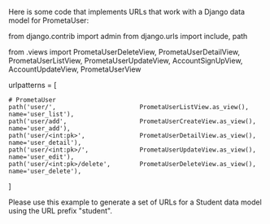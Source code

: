 Here is some code that implements URLs that work with a Django data model for PrometaUser:


from django.contrib import admin
from django.urls import include, path

from .views import PrometaUserDeleteView, PrometaUserDetailView, PrometaUserListView, PrometaUserUpdateView, AccountSignUpView, AccountUpdateView, PrometaUserView


urlpatterns = [
    
    # PrometaUser
    path('user/',                       PrometaUserListView.as_view(),    name='user_list'),
    path('user/add',                    PrometaUserCreateView.as_view(),  name='user_add'),
    path('user/<int:pk>',               PrometaUserDetailView.as_view(),  name='user_detail'),
    path('user/<int:pk>/',              PrometaUserUpdateView.as_view(),  name='user_edit'),
    path('user/<int:pk>/delete',        PrometaUserDeleteView.as_view(),  name='user_delete'),

]

Please use this example to generate a set of URLs for a Student data model using the URL prefix "student".
